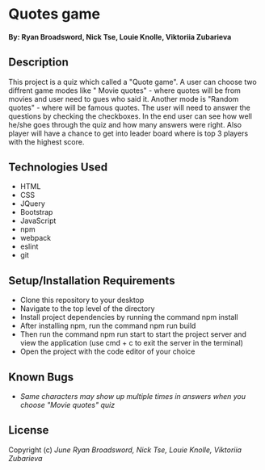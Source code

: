# Quotes game

#### By: Ryan Broadsword, Nick Tse, Louie Knolle, Viktoriia Zubarieva

## Description

This project is a quiz which called a "Quote game". A user can choose two diffrent game modes like " Movie quotes" - where quotes will be from movies and user need to gues who said it. Another mode is "Random quotes" - where will be famous quotes. The user will need to answer the questions by checking the checkboxes. In the end user can see how well he/she goes through the quiz and how many answers were right. Also player will have a chance to get into leader board where is top 3 players with the highest score.

## Technologies Used

- HTML
- CSS
- JQuery
- Bootstrap
- JavaScript
- npm
- webpack
- eslint
- git

## Setup/Installation Requirements

- Clone this repository to your desktop
- Navigate to the top level of the directory
- Install project dependencies by running the command npm install
- After installing npm, run the command npm run build
- Then run the command npm run start to start the project server and view the application (use cmd + c to exit the server in the terminal)
- Open the project with the code editor of your choice


## Known Bugs

- _Same characters may show up multiple times in answers when you choose "Movie quotes" quiz_


## License

Copyright (c) _June_ _Ryan Broadsword, Nick Tse, Louie Knolle, Viktoriia Zubarieva_
